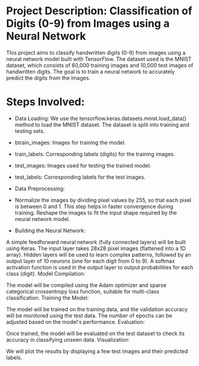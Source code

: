 # Project Description: Classification of Digits (0-9) from Images using a Neural Network
This project aims to classify handwritten digits (0-9) from images using a neural network model built with TensorFlow. The dataset used is the MNIST dataset, which consists of 60,000 training images and 10,000 test images of handwritten digits. The goal is to train a neural network to accurately predict the digits from the images.

# Steps Involved:
* Data Loading: We use the tensorflow.keras.datasets.mnist.load_data() method to load the MNIST dataset. The dataset is split into training and testing sets.

* btrain_images: Images for training the model.
* train_labels: Corresponding labels (digits) for the training images.
* test_images: Images used for testing the trained model.
* test_labels: Corresponding labels for the test images.
* Data Preprocessing:

* Normalize the images by dividing pixel values by 255, so that each pixel is between 0 and 1. This step helps in faster convergence during training.
Reshape the images to fit the input shape required by the neural network model.
* Building the Neural Network:

A simple feedforward neural network (fully connected layers) will be built using Keras.
The input layer takes 28x28 pixel images (flattened into a 1D array).
Hidden layers will be used to learn complex patterns, followed by an output layer of 10 neurons (one for each digit from 0 to 9).
A softmax activation function is used in the output layer to output probabilities for each class (digit).
Model Compilation:

The model will be compiled using the Adam optimizer and sparse categorical crossentropy loss function, suitable for multi-class classification.
Training the Model:

The model will be trained on the training data, and the validation accuracy will be monitored using the test data.
The number of epochs can be adjusted based on the model's performance.
Evaluation:

Once trained, the model will be evaluated on the test dataset to check its accuracy in classifying unseen data.
Visualization:

We will plot the results by displaying a few test images and their predicted labels.
